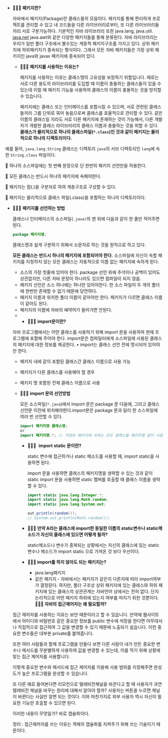- **🙋🏻‍♀️ 패키지란?**
    
    자바에서 패키지(Package)란 클래스들의 모음이다. 패키지를 통해 편리하게 프로젝트를 관리할 수 있고 내 코드들을 다른 라이브러리로부터, 또 다른 라이브러리들끼리 서로 구분가능하다. 기본적인 자바 라이브러리 또한 java.lang, java.util. [java.net](http://java.net/) java.awt와 같은 다양한 패키지들를 통해 분류된다. 자바 라이브러리는 우리가 일반 폴더 구조에서 볼수있는 계층적 패키지구조를 가지고 있다. 상위 패키지에 하위패키지가 종속되는 형식이다. 그래서 모든 자바 패키지들은 가장 상위 패키지인 java와 javax 패키지에 종속되어 있다.
    
    - 🙋🏻‍♀️ **패키지를 사용하는 이유는?**
        
        패키지를 사용하는 이유는 클래스명의 고유성을 보장하기 위함입니다. 때로는 서로 다른 용도의 라이브러리를 도입할 때 이름이 충돌하는 클래스들이 있을 수 있는데 이럴 때 패키지 기능을 사용하여 클래스의 이름이 충돌하는 것을 방지할 수 있습니다. 
        
        패키지에는 클래스 또는 인터페이스를 포함시킬 수 있으며, 서로 관련된 클래스들끼리 그룹 단위로 묶어 놓음으로써 클래스를 효율적으로 관리할 수 있다. 같은 이름의 클래스일 지라도 서로 다른 패키지에 존재하는 것이 가능해서, 다른 개발자가 개발한 클래스 라이브러리의 클래스 이름과 충돌하는 것을 피할 수 있다.
 **클래스가 물리적으로 하나의 클래스파일(`*.class`)인 것과 같이 패키지는 물리적으로 하나의 디렉토리이다.**

예를 들어, `java.lang.String` 클래스는 디렉토리 `java`의 서브 디렉토리인 `lang`에  속한 `String.class` 파일이다.

🧡 하나의 소스파일에는 첫 번째 문장으로 단 한번의 패키지 선언만을 허용한다.

🧡 모든 클래스는 반드시 하나의 패키지에 속해야한다.

🧡 패키지는 점(.)을 구분자로 하여 계층구조로 구성할 수 있다.

🧡 패키지는 물리적으로 클래스 파일(.class)을 포함하는 하나의 디렉토리이다.
- 🙋🏻‍♀️ **패키지를 선언하는 방법**
    
    클래스나 인터페이스의 소스파일(`.java)`의 맨 위에 다음과 같이 한 줄만 적어주면 된다.
    
    ```java
    package 패키지명;
    ```
    
    클래스명과 쉽게 구분하기 위해서 소문자로 하는 것을 원칙으로 하고 있다.
    
    **모든 클래스는 반드시 하나의 패키지에 포함되어야 한다.** 
    소스파일에 자신이 속할 패키지를 지정하지 않는 모든 클래스는 자동적으로 이름 없는 패키지에 속하게 된다.
    
    - 소스의 가장 첫줄에 있어야 한다. package 선언 위에 주석이나 공백이 있어도 상관없지만, 다른 자바 문장이 하나라도 있으면 컴파일이 되지 않음.
    - 패키지 선언은 소스 하나에는 하나만 있어야한다. 한 소스 파일이 두 개의 폴더에 한번만 존재할 수 없기 때문에 당연하다.
    - 패키지 이름과 위치한 폴더 이름이 같아야만 한다. 패키지가 다르면 클래스 이름이 같아도 된다.
    - 패키지의 이름에 자바의 예약어가 들어가면 안된다.
    - - 🙋🏻‍♀️ **import문이란?**
    
    자바 프로그램에서는 어떤 클래스를 사용하기 위해 import 문을 사용하여 현재 프로그램에 포함해 주어야 한다. import문은 컴파일러에게 소스파일에 사용된 클래스의 패키지에 대한 정보를 제공한다.
    • import는 클래스 선언 전에 명시되어 있어야만 한다.
    
    - 패키지 내에 같이 포함된 클래스간 클래스 이름으로 사용 가능
    - 패키지가 다른 클래스를 사용해야 할 경우
    - 패키지 명 포함된 전체 클래스 이름으로 사용
    - 🙋🏻‍♀️ **import 문의 선언방법**
        
        모든 소스파일(`*.java`)에서 import 문은 package 문 다음에, 그리고 클래스 선언문 이전에 위치해야한다.import문은 package 문과 달리 한 소스파일에 여러 번 선언할 수 있다.
        
        ```java
        import 패키지명.클래스명;
        or
        import 패키지명.*; // 지정된 패키지에 속하는 모든 클래스를 패키지명 없이 사용할 수 있다.
        ```
        
        - 🙋🏻‍♀️   **import static 문이란?**
            
            static 변수에 접근하거나 static 메소드를 사용할 때, import static을 사용하면 된다.
            
            import 문을 사용하면 클래스의 패키지명을 생략할 수 있는 것과 같이 static import 문을 사용하면 static 멤버를 호출할 때 클래스 이름을 생략할 수 있다.
            
            ```java
            import static java.lang.Integer.*;
            import static java.lang.Math.random;
            import static java.lang.System.out;
            ```
            
            ```java
            out.println(random());
            // System.out.println(Math.random());
            
            ```
            
        - **🙋🏻‍♀️ 만약 A라는 클래스에 import한 동일한 이름의 static변수나 static메소드가 자신의 클래스에 있으면 어떻게 될까?**
            
            static메소드나 변수가 중복되는 상황에서는 자신의 클래스에 있는 static 변수나 메소드가 import static 으로 가져온 것 보다 우선이다. 
            
        - **🙋🏻‍♀️ import를 하지 않아도 되는 패키지는?**
            - java.lang패키지
            - 같은 패키지 - 자바에서는 패키지가 같은지 다른지에 따라 import여부가 결정된다. 하지만, 폴더 구조상 상위 패키지에 있는 클래스와 하위 패키지에 있는 클래스의 상관관계는 자바언어 상에서는 전혀 없다. 단지 논리적으로 어떤 패키지 하위에 있는지 여부를 따지기 위한 것뿐이다.
    **🙋🏻‍♀️ 자바의 접근제어자는 왜 필요할까?**
    
    접근 제어자를 사용하는 이유는 보안 때문이라고 할 수 있습니다. 만약에 웹사이트에서 아이디와 비밀번호 같은 중요한 정보를 public 변수에 저장을 한다면 아무데서나 직접적으로 접근하여 그 값을 변경할 수 있기 때문에 노출되기 쉽습니다. 이런 중요한 변수들은 대부분 private를 붙여줍니다.
    
    또한 여러 사람들과 함께 프로그램을 만들다 보면 다른 사람이 내가 만든 중요한 변수나 메서드를 무분별하게 사용하여 값을 변경할 수 있는데, 이를 막기 위해 상황에 맞는 접근 제어자를 사용합니다.
    
    이렇게 중요한 변수와 메서드에 접근 제어자를 이용해 사용 범위를 지정해주면 완성도가 높은 프로그램을 완성할 수 있습니다.
    
    또 다른 예로 들어본다면 리모컨으로 텔레비전채널을 바꾼다고 할 때 사용자가 과연 텔레비전 채널을 바꾸는 원리에 대해서 알아야 할까? 사용자는 버튼을 누르면 채널이 바뀐다는 사실만 알면 되는 것이다. 이와 마찬가지로 외부 사용자 역시 자신이 필요한 기능만 호출할 수 있으면 된다.
    
    이러한 내용이 무엇일가? 바로 캡슐화이다.
    
    정리 : 접근제어자를 쓰는 이유는 객체의 캡슐화를 지켜주기 위해 쓰는 기술이기 때문이다.
